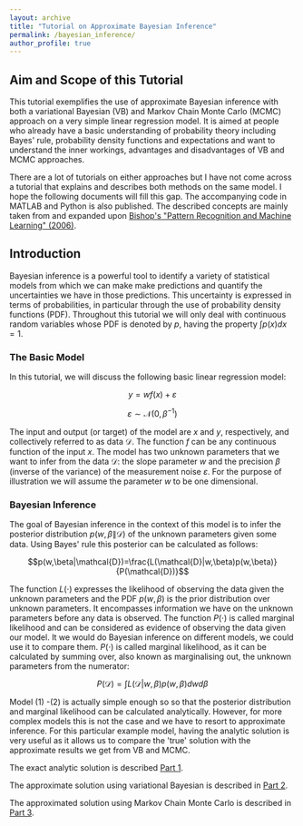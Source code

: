 ```yaml
---
layout: archive
title: "Tutorial on Approximate Bayesian Inference"
permalink: /bayesian_inference/
author_profile: true
---
```


## Aim and Scope of this Tutorial

This tutorial exemplifies the use of approximate Bayesian inference with both a variational Bayesian (VB) and Markov Chain Monte Carlo (MCMC) approach on a very simple linear regression model. It is aimed at people who already have a basic understanding of probability theory including Bayes' rule, probability density functions and expectations and want to understand the inner workings, advantages and disadvantages of VB and MCMC approaches. 

There are a lot of tutorials on either approaches but I have not come across a tutorial that explains and describes both methods on the same model. I hope the following documents will fill this gap. The accompanying code in MATLAB and Python is also published. The described concepts are mainly taken from and expanded upon [Bishop's "Pattern Recognition and Machine Learning" (2006)](https://www.springer.com/gp/book/9780387310732).    

## Introduction

Bayesian inference is a powerful tool to identify a variety of statistical models from which we can make make predictions and quantify the uncertainties we have in those predictions. This uncertainty is expressed in terms of probabilities, in particular through the use of probability density functions (PDF). Throughout this tutorial we will only deal with continuous random variables whose PDF is denoted by $p$, having the property $\int p(x) dx = 1$.

### The Basic Model

In this tutorial, we will discuss the following basic linear regression model:

$$y = w f(x) + \varepsilon$$

$$\varepsilon \sim \mathcal{N}(0,\beta^{-1})$$

The input and output (or target) of the model are $x$ and $y$, respectively, and collectively referred to as data $\mathcal{D}$. The function $f$ can be any continuous function of the input $x$. The model has two unknown parameters that we want to infer from the data $\mathcal{D}$: the slope parameter $w$ and the precision $\beta$ (inverse of the variance) of the measurement noise $\varepsilon$. For the purpose of illustration we will assume the parameter $w$ to be one dimensional. 

### Bayesian Inference

The goal of Bayesian inference in the context of this model is to infer the posterior distribution $p(w,\beta\|\mathcal{D})$ of the unknown parameters given some data. Using Bayes' rule this posterior can be calculated as follows:

$$p(w,\beta|\mathcal{D})=\frac{L(\mathcal{D}|w,\beta)p(w,\beta)}{P(\mathcal{D})}$$

The function $L(\cdot)$ expresses the likelihood of observing the data given the unknown parameters and the PDF $p(w,\beta)$ is the prior distribution over unknown parameters. It encompasses information we have on the unknown parameters before any data is observed. The function $P(\cdot)$ is called marginal likelihood and can be considered as evidence of observing the data given our model. It we would do Bayesian inference on different models, we could use it to compare them. $P(\cdot)$ is called marginal likelihood, as it can be calculated by summing over, also known as marginalising out, the unknown parameters from the numerator:

$$P(\mathcal{D})=\int L(\mathcal{D}|w,\beta)p(w,\beta) dw d\beta$$

Model (1) -(2) is actually simple enough so so that the posterior distribution and marginal likelihood can be calculated analytically. However, for more complex models this is not the case and we have to resort to approximate inference. For this particular example model, having the analytic solution is very useful as it allows us to compare the 'true' solution with the approximate results we get from VB and MCMC. 

The exact analytic solution is described [Part 1](Bayesian_Inference/BI_True.md).

The approximate solution using variational Bayesian is described in [Part 2](Bayesian_Inference/BI_VB.md).

The approximated solution using Markov Chain Monte Carlo is described in [Part 3](Bayesian_Inference/BI_MCMC.md).




